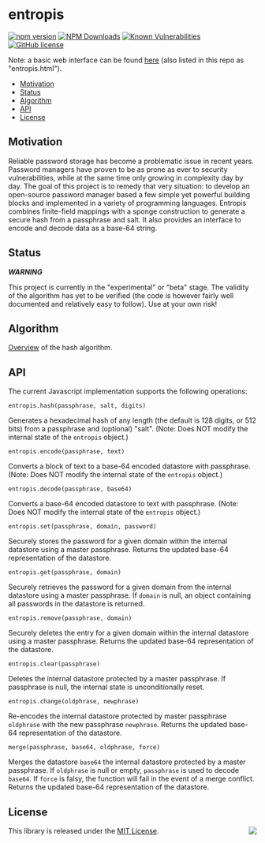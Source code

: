 # entropis

[![npm version](https://badge.fury.io/js/entropis.png)](https://badge.fury.io/js/entropis)
[![NPM Downloads](https://img.shields.io/npm/dw/entropis)](https://www.npmjs.com/package/entropis)
[![Known Vulnerabilities](https://snyk.io/test/github/gardhr/entropis/badge.svg?targetFile=package.json)](https://snyk.io/test/github/gardhr/entropis?targetFile=package.json)
[![GitHub license](https://img.shields.io/badge/license-MIT-blue.svg)](https://raw.githubusercontent.com/gardhr/entropis/master/LICENSE.MIT)

Note: a basic web interface can be found [here](https://gardhr.github.io/entropis/) (also listed in this repo as "entropis.html").

- [Motivation](#Motivation)
- [Status](#Status)
- [Algorithm](#Algorithm)
- [API](#Api)
- [License](#License)

## Motivation

Reliable password storage has become a problematic issue in recent years. Password managers have proven to be as prone as ever to security vulnerabilities, while at the same time only growing in complexity day by day. The goal of this project is to remedy that very situation: to develop an open-source password manager based a few simple yet powerful building blocks and implemented in a variety of programming languages. Entropis combines finite-field mappings with a sponge construction to generate a secure hash from a passphrase and salt. It also provides an interface to encode and decode data as a base-64 string.

## Status

**_WARNING_**

This project is currently in the "experimental" or "beta" stage. The validity of the algorithm has yet to be verified (the code is however fairly well documented and relatively easy to follow). Use at your own risk!

## Algorithm

[Overview](https://github.com/gardhr/entropis/blob/main/ALGORITHM.md) of the hash algorithm.

## API

The current Javascript implementation supports the following operations:

`entropis.hash(passphrase, salt, digits)`

Generates a hexadecimal hash of any length (the default is 128 digits, or 512 bits) from a passphrase and (optional) "salt". (Note: Does NOT modify the internal state of the `entropis` object.)

`entropis.encode(passphrase, text)`

Converts a block of text to a base-64 encoded datastore with passphrase. (Note: Does NOT modify the internal state of the `entropis` object.)

`entropis.decode(passphrase, base64)`

Converts a base-64 encoded datastore to text with passphrase. (Note: Does NOT modify the internal state of the `entropis` object.)

`entropis.set(passphrase, domain, password)`

Securely stores the password for a given domain within the internal datastore using a master passphrase. Returns the updated base-64 representation of the datastore.

`entropis.get(passphrase, domain)`

Securely retrieves the password for a given domain from the internal datastore using a master passphrase. If `domain` is null, an object containing all passwords in the datastore is returned.

`entropis.remove(passphrase, domain)`

Securely deletes the entry for a given domain within the internal datastore using a master passphrase. Returns the updated base-64 representation of the datastore.

`entropis.clear(passphrase)`

Deletes the internal datastore protected by a master passphrase. If passphrase is null, the internal state is unconditionally reset.

`entropis.change(oldphrase, newphrase)`

Re-encodes the internal datastore protected by master passphrase `oldphrase` with the new passphrase `newphrase`. Returns the updated base-64 representation of the datastore.

`merge(passphrase, base64, oldphrase, force)`

Merges the datastore `base64` the internal datastore protected by a master passphrase. If `oldphrase` is null or empty, `passphrase` is used to decode `base64`. If `force` is falsy, the function will fail in the event of a merge conflict. Returns the updated base-64 representation of the datastore.

## License

<img align="right" src="http://opensource.org/trademarks/opensource/OSI-Approved-License-100x137.png">

This library is released under the [MIT License](http://opensource.org/licenses/MIT).
